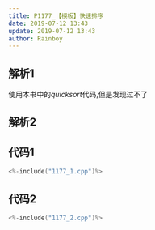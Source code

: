 ```yaml
---
title: P1177_【模板】快速排序
date: 2019-07-12 13:43
update: 2019-07-12 13:43
author: Rainboy
---
```


## 解析1

使用本书中的$quicksort$代码,但是发现过不了

## 解析2

## 代码1


```c
<%-include("1177_1.cpp")%>
```


## 代码2

```c
<%-include("1177_2.cpp")%>
```
